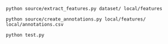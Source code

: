 ```
python source/extract_features.py dataset/ local/features
```

```
python source/create_annotations.py local/features/ local/annotations.csv
```

```
python test.py
```
